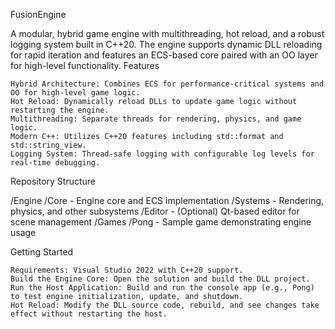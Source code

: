 FusionEngine

A modular, hybrid game engine with multithreading, hot reload, and a robust logging system built in C++20. The engine supports dynamic DLL reloading for rapid iteration and features an ECS-based core paired with an OO layer for high-level functionality.
Features

    Hybrid Architecture: Combines ECS for performance-critical systems and OO for high-level game logic.
    Hot Reload: Dynamically reload DLLs to update game logic without restarting the engine.
    Multithreading: Separate threads for rendering, physics, and game logic.
    Modern C++: Utilizes C++20 features including std::format and std::string_view.
    Logging System: Thread-safe logging with configurable log levels for real-time debugging.

Repository Structure

/Engine
  /Core         - Engine core and ECS implementation
  /Systems      - Rendering, physics, and other subsystems
  /Editor       - (Optional) Qt-based editor for scene management
/Games
  /Pong         - Sample game demonstrating engine usage

Getting Started

    Requirements: Visual Studio 2022 with C++20 support.
    Build the Engine Core: Open the solution and build the DLL project.
    Run the Host Application: Build and run the console app (e.g., Pong) to test engine initialization, update, and shutdown.
    Hot Reload: Modify the DLL source code, rebuild, and see changes take effect without restarting the host.
